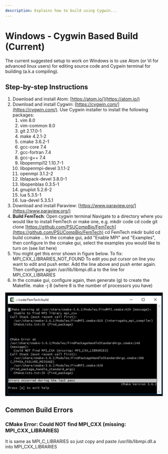 ```yaml
---
description: Explains how to build using Cygwin...
---
```


# Windows - Cygwin Based Build \(Current\)

The current suggested setup to work on Windows is to use Atom \(or Vi for advanced linux users\) for editing source code and Cygwin terminal for building \(a.k.a compiling\). 

## Step-by-step Instructions

1. Download and install Atom: [https://atom.io/](https://atom.io/)
2. Download and install Cygwin: [https://cygwin.com/](https://cygwin.com/). Use Cygwin installer to install the following packages:
   1. vim 8.0
   2. vim-common 8.0
   3. git 2.17.0-1
   4. make 4.2.1-2
   5. cmake 3.6.2-1
   6. gcc-core 7.4
   7. gcc-fortran 7.4
   8. gcc-g++ 7.4
   9. libopenmpi12 1.10.7-1        
   10. libopenmpi-devel 3.1.1-2  
   11. openmpi 3.1.2-2 
   12. liblapack-devel 3.8.0-1
   13. libopenblas 0.3.5-1 
   14. gnuplot 5.2.6-2
   15. lua 5.3.5-1 
   16. lua-devel 5.3.5.1
3. Download and install Paraview: [https://www.paraview.org/](https://www.paraview.org/)
4. **Build FemTech**:  Open cygwin terminal Navigate to a directory where you would like to install FemTech or make one, e.g.  mkdir code cd code git clone [https://github.com/PSUCompBio/FemTech](https://github.com/PSUCompBio/FemTech) cd FemTech mkdir build cd build ccmake .. In the ccmake gui, add "Enable MPI" and "Examples", then configure In the ccmake gui, select the examples you would like to turn on \(see list here\)
5. You might get this error shown in figure below. To fix:  MPI\_CXX\_LIBRARIES\_NOT\_FOUND To edit you put cursor on line you want to edit and push enter. Add the line above and push enter again. Then configure again /usr/lib/libmpi.dll.a to the line for MPI\_CXX\_LIBRARIES 
6. In the ccmake gui, configure again, then generate \(g\) to create the Makefile. make -j 8 \(where 8 is the number of processors you have\)

![](../.gitbook/assets/image.png)

## Common Build Errors

### CMake Error: Could NOT find MPI\_CXX \(missing: MPI\_CXX\_LIBRARIES\)

It is same as MPI\_C\_LIBRARIES so just copy and paste /usr/lib/libmpi.dll.a into MPI\_CXX\_LIBRARIES

